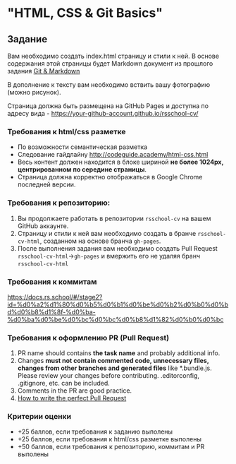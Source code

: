 # "HTML, CSS & Git Basics"

## Задание
Вам необходимо создать index.html страницу и стили к ней.
В основе содержания этой страницы будет Markdown документ из прошлого задания [Git & Markdown](git-markdown.md)

В дополнение к тексту вам необходимо вствить вашу фотографию (можно рисунок). 

Страница должна быть размещена на GitHub Pages и доступна по адресу вида - https://your-github-account.github.io/rsschool-cv/

### Требования к html/css разметке
- По возможности семантическая разметка
- Следование гайдлайну http://codeguide.academy/html-css.html
- Весь контент должен находится в блоке шириной **не более 1024px, центрированном по середине страницы**.
- Страница должна корректно отображаться в Google Chrome последней версии.

### Требования к репозиторию: 
1. Вы продолжаете работать в репозитории  `rsschool-cv` на вашем GitHub аккаунте.
2. Страницу и стили к ней вам необходимо создать в бранче `rsschool-cv-html`, созданном на основе бранча `gh-pages`.
3. После выполнения задания вам необходимо создать Pull Request `rsschool-cv-html`->`gh-pages` и вмержить его не удаляя бранч `rsschool-cv-html` 

### Требования к коммитам
https://docs.rs.school/#/stage2?id=%d0%a2%d1%80%d0%b5%d0%b1%d0%be%d0%b2%d0%b0%d0%bd%d0%b8%d1%8f-%d0%ba-%d0%ba%d0%be%d0%bc%d0%bc%d0%b8%d1%82%d0%b0%d0%bc

### Требования к оформлению PR (Pull Request)
1. PR name should contains **the task name** and probably additional info.
2. Changes **must not contain commented code, unnecessary files, changes from other branches and generated files** like *.bundle.js. Please review your changes before contributing. .editorconfig, .gitignore, etc. can be included.
3. Comments in the PR are good practice.
4. [How to write the perfect Pull Request](https://github.com/blog/1943-how-to-write-the-perfect-pull-request)

### Критерии оценки
- +25 баллов, если требования к заданию выполены
- +25 баллов, если требования к html/css разметке выполены
- +50 баллов, если требования к репозиторию, коммитам и PR выполены

